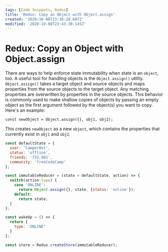 ```yaml
---
tags: [Code Snippets, Redux]
title: 'Redux: Copy an Object with Object.assign'
created: '2020-10-08T23:36:20.607Z'
modified: '2020-10-08T23:43:30.145Z'
---
```


Redux: Copy an Object with Object.assign
========================================

There are ways to help enforce state immutability when state is an `object`, too. A useful tool for handling objects is the `Object.assign()` utility. `Object.assign()` takes a target object and source objects and maps properties from the source objects to the target object. Any matching properties are overwritten by properties in the source objects. This behavior is commonly used to make shallow copies of objects by passing an empty object as the first argument followed by the object(s) you want to copy. Here's an example:

`const newObject = Object.assign({}, obj1, obj2);`

This creates `newObject` as a new `object`, which contains the properties that currently exist in `obj1` and `obj2`.

``` javascript
const defaultState = {
  user: 'CamperBot',
  status: 'offline',
  friends: '732,982',
  community: 'freeCodeCamp'
};

const immutableReducer = (state = defaultState, action) => {
  switch(action.type) {
    case 'ONLINE':
      return Object.assign({}, state, {status: 'online'});
    default:
      return state;
  }
};

const wakeUp = () => {
  return {
    type: 'ONLINE'
  }
};

const store = Redux.createStore(immutableReducer);
```
